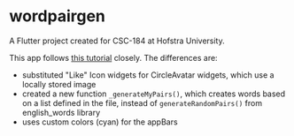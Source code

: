 # wordpairgen

A Flutter project created for  CSC-184 at Hofstra University.

This app follows [this tutorial](https://www.youtube.com/watch?v=1gDhl4leEzA) closely. The differences are:
 - substituted "Like" Icon widgets for CircleAvatar widgets, which use a locally stored image
 - created a new function ```_generateMyPairs()```, which creates words based on a list defined in the file, instead of ```generateRandomPairs()``` from english_words library
 - uses custom colors (cyan) for the appBars
